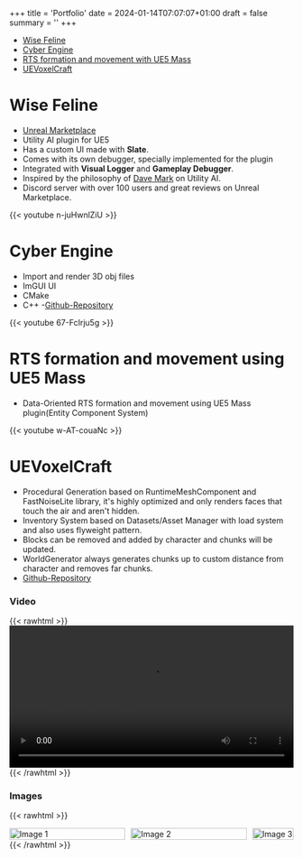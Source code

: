 +++ 
title = 'Portfolio' 
date = 2024-01-14T07:07:07+01:00
draft = false
summary = ''
+++

  - [Wise Feline](#wise-feline)
  - [Cyber Engine](#cyber-engine)
  - [RTS formation and movement with UE5 Mass](#rts-formation-and-movement-using-ue5-mass)
  - [UEVoxelCraft](#uevoxelcraft)

# Wise Feline

- [Unreal Marketplace](https://www.unrealengine.com/marketplace/en-US/product/wise-feline-ultimate-utility-ai)
- Utility AI plugin for UE5
- Has a custom UI made with **Slate**.
- Comes with its own debugger, specially implemented for the plugin
- Integrated with **Visual Logger** and **Gameplay Debugger**.
- Inspired by the philosophy of [Dave Mark](https://www.gdcvault.com/play/1012410/Improving-AI-Decision-Modeling-Through%C2%A0) on Utility AI.
- Discord server with over 100 users and great reviews on Unreal Marketplace.


{{< youtube n-juHwnlZiU >}}
  
# Cyber Engine

- Import and render 3D obj files
- ImGUI UI
- CMake
- C++
-[Github-Repository](https://github.com/Shayan-Zamiri/CyberEngine)



{{< youtube 67-FcIrju5g >}}

# RTS formation and movement using UE5 Mass

- Data-Oriented RTS formation and movement using UE5 Mass plugin(Entity Component System)

{{< youtube w-AT-couaNc >}}

# UEVoxelCraft

- Procedural Generation based on RuntimeMeshComponent and FastNoiseLite library, it's highly optimized and only renders faces that touch the air and aren't hidden.
- Inventory System based on Datasets/Asset Manager with load system and also uses flyweight pattern.
- Blocks can be removed and added by character and chunks will be updated.
- WorldGenerator always generates chunks up to custom distance  from character and removes far chunks.
- [Github-Repository](https://github.com/Shayan-Zamiri/UEVoxelCraft)

### Video

{{< rawhtml >}} 
<video width=100% controls autoplay>
    <source src="/Videos/UEVOXELCRAFT1.mp4" type="video/webm">
    Your browser does not support the video tag.  
</video>
{{< /rawhtml >}}
### Images
{{< rawhtml >}} 
<div style="display: flex; flex-wrap: wrap; justify-content: center; gap: 10px;">
    <div style="flex: 1; max-width: calc(100% - 5px);">
        <img src="/Images/UEVOXELCRAFT1.png" alt="Image 1" style="width: 100%; height: 100%;">
    </div>
    <div style="flex: 1; max-width: calc(100% - 5px);">
        <img src="/Images/UEVOXELCRAFT2.png" alt="Image 2" style="width: 100%; height: 100%;">
    </div>
    <div>
        <img src="/Images/UEVOXELCRAFT3.png" alt="Image 3" style="width: 100%; height: 100%;">
    </div>
</div>
{{< /rawhtml >}}